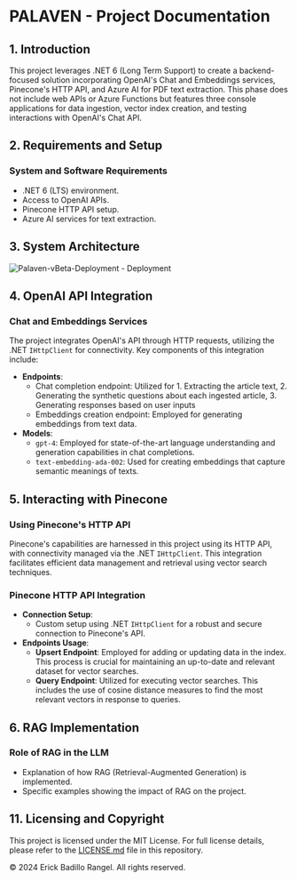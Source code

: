 # PALAVEN - Project Documentation

## 1. Introduction
This project leverages .NET 6 (Long Term Support) to create a backend-focused solution incorporating OpenAI's Chat and Embeddings services, Pinecone's HTTP API, and Azure AI for PDF text extraction. This phase does not include web APIs or Azure Functions but features three console applications for data ingestion, vector index creation, and testing interactions with OpenAI's Chat API.

## 2. Requirements and Setup
### System and Software Requirements
- .NET 6 (LTS) environment.
- Access to OpenAI APIs.
- Pinecone HTTP API setup.
- Azure AI services for text extraction.

## 3. System Architecture
![Palaven-vBeta-Deployment - Deployment](https://github.com/erickbr15/palaven-llm-sat/assets/72543531/b1cc5822-9385-4139-90b6-a43fd229cb3d)


## 4. OpenAI API Integration
### Chat and Embeddings Services
The project integrates OpenAI's API through HTTP requests, utilizing the .NET `IHttpClient` for connectivity. Key components of this integration include:
- **Endpoints**:
  - Chat completion endpoint: Utilized for 1. Extracting the article text, 2. Generating the synthetic questions about each ingested article, 3. Generating responses based on user inputs
  - Embeddings creation endpoint: Employed for generating embeddings from text data.
- **Models**:  
  - `gpt-4`: Employed for state-of-the-art language understanding and generation capabilities in chat completions.
  - `text-embedding-ada-002`: Used for creating embeddings that capture semantic meanings of texts.

## 5. Interacting with Pinecone
### Using Pinecone's HTTP API
Pinecone's capabilities are harnessed in this project using its HTTP API, with connectivity managed via the .NET `IHttpClient`. This integration facilitates efficient data management and retrieval using vector search techniques.

### Pinecone HTTP API Integration
- **Connection Setup**:
  - Custom setup using .NET `IHttpClient` for a robust and secure connection to Pinecone's API.
- **Endpoints Usage**:
  - **Upsert Endpoint**: Employed for adding or updating data in the index. This process is crucial for maintaining an up-to-date and relevant dataset for vector searches.
  - **Query Endpoint**: Utilized for executing vector searches. This includes the use of cosine distance measures to find the most relevant vectors in response to queries.

## 6. RAG Implementation
### Role of RAG in the LLM
- Explanation of how RAG (Retrieval-Augmented Generation) is implemented.
- Specific examples showing the impact of RAG on the project.

## 11. Licensing and Copyright
This project is licensed under the MIT License. For full license details, please refer to the [LICENSE.md](./LICENSE.md) file in this repository.

© 2024 Erick Badillo Rangel. All rights reserved.
